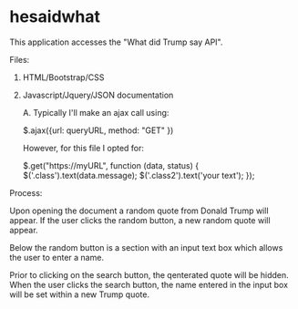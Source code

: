 # hesaidwhat

This application accesses the "What did Trump say API".

Files:

1. HTML/Bootstrap/CSS
2. Javascript/Jquery/JSON documentation

   A. Typically I'll make an ajax call using:
   
    $.ajax({url: queryURL, method: "GET"
    })
   
   However, for this file I opted for:
   
    $.get("https://myURL", function (data, status) {
            $('.class').text(data.message);
            $('.class2').text('your text');
        });

Process:

Upon opening the document a random quote from Donald Trump will appear. 
If the user clicks the random button, a new random quote will appear. 

Below the random button is a section with an input text box which allows 
the user to enter a name. 

Prior to clicking on the search button, the qenterated quote will be hidden. 
When the user clicks the search button, the name entered in the input box will be
set within a new Trump quote. 

